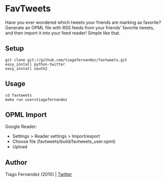 FavTweets
===

Have you ever wondered which tweets your friends are marking as favorite?
Generate an OPML file with RSS feeds from your friends' favorite tweets,
and then import it into your feed reader! Simple like that.


Setup
---

    git clone git://github.com/tiagofernandez/favtweets.git
    easy_install python-twitter
    easy_install oauth2


Usage
---

    cd favtweets
    make run user=tiagofernandez


OPML Import
---

Google Reader:

* Settings > Reader settings > Import/export
* Choose file (favtweets/build/favtweets_user.opml)
* Upload


Author
---

Tiago Fernandez (2010) | [Twitter][t]

[t]: http://twitter.com/tiagofernandez